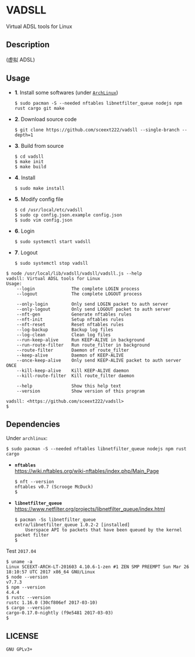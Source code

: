 # VADSLL
Virtual ADSL tools for Linux


## Description
(虚拟 ADSL)


## Usage

+ **1**. Install some softwares
  (under [`ArchLinux`](https://www.archlinux.org/))

  ```
  $ sudo pacman -S --needed nftables libnetfilter_queue nodejs npm rust cargo git make
  ```

+ **2**. Download source code

  ```
  $ git clone https://github.com/sceext222/vadsll --single-branch --depth=1
  ```

+ **3**. Build from source

  ```
  $ cd vadsll
  $ make init
  $ make build
  ```

+ **4**. Install

  ```
  $ sudo make install
  ```

+ **5**. Modify config file

  ```
  $ cd /usr/local/etc/vadsll
  $ sudo cp config.json.example config.json
  $ sudo vim config.json
  ```

+ **6**. Login

  ```
  $ sudo systemctl start vadsll
  ```

+ **7**. Logout

  ```
  $ sudo systemctl stop vadsll
  ```


```
$ node /usr/local/lib/vadsll/vadsll/vadsll.js --help
vadsll: Virtual ADSL tools for Linux
Usage:
    --login              The complete LOGIN process
    --logout             The complete LOGOUT process

    --only-login         Only send LOGIN packet to auth server
    --only-logout        Only send LOGOUT packet to auth server
    --nft-gen            Generate nftables rules
    --nft-init           Setup nftables rules
    --nft-reset          Reset nftables rules
    --log-backup         Backup log files
    --log-clean          Clean log files
    --run-keep-alive     Run KEEP-ALIVE in background
    --run-route-filter   Run route_filter in background
    --route-filter       Daemon of route_filter
    --keep-alive         Daemon of KEEP-ALIVE
    --once-keep-alive    Only send KEEP-ALIVE packet to auth server ONCE
    --kill-keep-alive    Kill KEEP-ALIVE daemon
    --kill-route-filter  Kill route_filter daemon

    --help               Show this help text
    --version            Show version of this program

vadsll: <https://github.com/sceext222/vadsll>
$
```


## Dependencies

Under `archlinux`:
```
$ sudo pacman -S --needed nftables libnetfilter_queue nodejs npm rust cargo
```

+ **`nftables`** <br />
  <https://wiki.nftables.org/wiki-nftables/index.php/Main_Page>

  ```
  $ nft --version
  nftables v0.7 (Scrooge McDuck)
  $
  ```

+ **`libnetfilter_queue`** <br />
  <https://www.netfilter.org/projects/libnetfilter_queue/index.html>

  ```
  $ pacman -Ss libnetfilter_queue
  extra/libnetfilter_queue 1.0.2-2 [installed]
      Userspace API to packets that have been queued by the kernel packet filter
  $
  ```

Test `2017.04`
```
$ uname -a
Linux SCEEXT-ARCH-LT-201603 4.10.6-1-zen #1 ZEN SMP PREEMPT Sun Mar 26 18:10:57 UTC 2017 x86_64 GNU/Linux
$ node --version
v7.7.3
$ npm --version
4.4.4
$ rustc --version
rustc 1.16.0 (30cf806ef 2017-03-10)
$ cargo --version
cargo-0.17.0-nightly (f9e5481 2017-03-03)
$
```


## LICENSE

`GNU GPLv3+`
